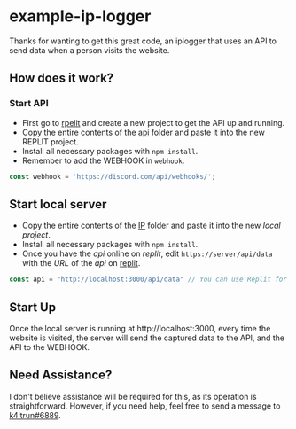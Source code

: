 # example-ip-logger

Thanks for wanting to get this great code, an iplogger that uses an API to send data when a person visits the website.

## How does it work?

### Start API
- First go to [rpelit](https://replit.com/) and create a new project to get the API up and running.
- Copy the entire contents of the [api](https://github.com/k4itrun/IpLogger/blob/main/api/) folder and paste it into the new REPLIT project.
- Install all necessary packages with `npm install`.
- Remember to add the WEBHOOK in `webhook`.
```js
const webhook = 'https://discord.com/api/webhooks/';
```

## Start local server
- Copy the entire contents of the [IP](https://github.com/k4itrun/IpLogger/tree/main/iplogger) folder and paste it into the new *local project*.
- Install all necessary packages with `npm install`.
- Once you have the *api* online on *replit*, edit `https://server/api/data` with the *URL* of the *api* on [replit](https://replit.com/).
```js
const api = "http://localhost:3000/api/data" // You can use Replit for API hosting
```

## Start Up
Once the local server is running at http://localhost:3000, every time the website is visited, the server will send the captured data to the API, and the API to the WEBHOOK.

## Need Assistance?
I don't believe assistance will be required for this, as its operation is straightforward. However, if you need help, feel free to send a message to [k4itrun#6889](https://discord.com/users/1088554690268119103).
